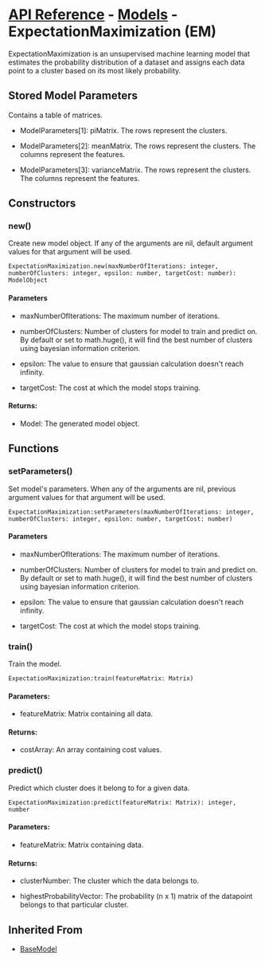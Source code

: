# [API Reference](../../API.md) - [Models](../Models.md) - ExpectationMaximization (EM)

ExpectationMaximization is an unsupervised machine learning model that estimates the probability distribution of a dataset and assigns each data point to a cluster based on its most likely probability.

## Stored Model Parameters

Contains a table of matrices.  

* ModelParameters[1]: piMatrix. The rows represent the clusters.

* ModelParameters[2]: meanMatrix. The rows represent the clusters. The columns represent the features.

* ModelParameters[3]: varianceMatrix. The rows represent the clusters. The columns represent the features.

## Constructors

### new()

Create new model object. If any of the arguments are nil, default argument values for that argument will be used.

```
ExpectationMaximization.new(maxNumberOfIterations: integer, numberOfClusters: integer, epsilon: number, targetCost: number): ModelObject
```
#### Parameters

* maxNumberOfIterations: The maximum number of iterations.

* numberOfClusters: Number of clusters for model to train and predict on. By default or set to math.huge(), it will find the best number of clusters using bayesian information criterion.

* epsilon: The value to ensure that gaussian calculation doesn't reach infinity.

* targetCost: The cost at which the model stops training.

#### Returns:

* Model: The generated model object.

## Functions

### setParameters()

Set model's parameters. When any of the arguments are nil, previous argument values for that argument will be used. 

```
ExpectationMaximization:setParameters(maxNumberOfIterations: integer, numberOfClusters: integer, epsilon: number, targetCost: number)
```

#### Parameters

* maxNumberOfIterations: The maximum number of iterations. 

* numberOfClusters: Number of clusters for model to train and predict on. By default or set to math.huge(), it will find the best number of clusters using bayesian information criterion.

* epsilon: The value to ensure that gaussian calculation doesn't reach infinity.

* targetCost: The cost at which the model stops training.

### train()

Train the model.

```
ExpectationMaximization:train(featureMatrix: Matrix)
```

#### Parameters:

* featureMatrix: Matrix containing all data.

#### Returns:

* costArray: An array containing cost values.

### predict()

Predict which cluster does it belong to for a given data.

```
ExpectationMaximization:predict(featureMatrix: Matrix): integer, number
```

#### Parameters:

* featureMatrix: Matrix containing data.

#### Returns:

* clusterNumber: The cluster which the data belongs to.

* highestProbabilityVector: The probability (n x 1) matrix of the datapoint belongs to that particular cluster.

## Inherited From

* [BaseModel](BaseModel.md)
